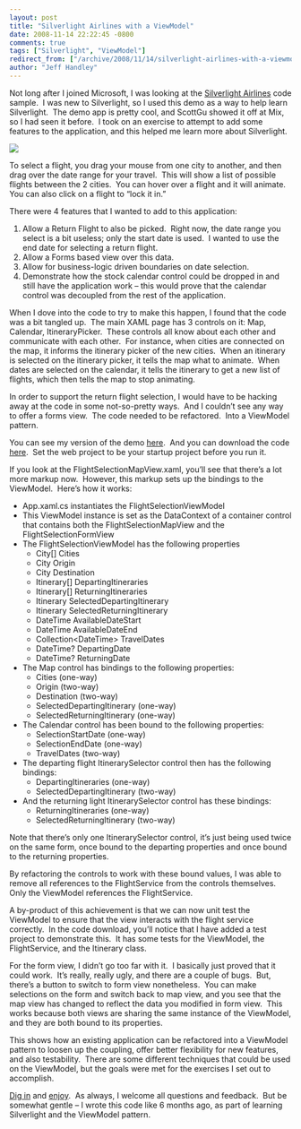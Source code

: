 ```yaml
---
layout: post
title: "Silverlight Airlines with a ViewModel"
date: 2008-11-14 22:22:45 -0800
comments: true
tags: ["Silverlight", "ViewModel"]
redirect_from: ["/archive/2008/11/14/silverlight-airlines-with-a-viewmodel.aspx/"]
author: "Jeff Handley"
---
```

<!-- more -->
<p>Not long after I joined Microsoft, I was looking at the <a href="http://blogs.msdn.com/delay/archive/2008/11/13/shamelessly-benefitting-from-the-work-of-others-links-to-silverlight-airlines-and-surface-samples-for-rtw.aspx" target="_blank">Silverlight Airlines</a> code sample.  I was new to Silverlight, so I used this demo as a way to help learn Silverlight.  The demo app is pretty cool, and ScottGu showed it off at Mix, so I had seen it before.  I took on an exercise to attempt to add some features to the application, and this helped me learn more about Silverlight.</p>  <p><img src="http://jeffhandley.com/Files/SilverlightAirlines.png" /> </p>  <p>To select a flight, you drag your mouse from one city to another, and then drag over the date range for your travel.  This will show a list of possible flights between the 2 cities.  You can hover over a flight and it will animate.  You can also click on a flight to “lock it in.”</p>  <p>There were 4 features that I wanted to add to this application:</p>  <ol>   <li>Allow a Return Flight to also be picked.  Right now, the date range you select is a bit useless; only the start date is used.  I wanted to use the end date for selecting a return flight. </li>  <li>Allow a Forms based view over this data. </li>  <li>Allow for business-logic driven boundaries on date selection. </li>  <li>Demonstrate how the stock calendar control could be dropped in and still have the application work – this would prove that the calendar control was decoupled from the rest of the application. </li> </ol>  <p>When I dove into the code to try to make this happen, I found that the code was a bit tangled up.  The main XAML page has 3 controls on it: Map, Calendar, ItineraryPicker.  These controls all know about each other and communicate with each other.  For instance, when cities are connected on the map, it informs the itinerary picker of the new cities.  When an itinerary is selected on the itinerary picker, it tells the map what to animate.  When dates are selected on the calendar, it tells the itinerary to get a new list of flights, which then tells the map to stop animating.</p>  <p>In order to support the return flight selection, I would have to be hacking away at the code in some not-so-pretty ways.  And I couldn’t see any way to offer a forms view.  The code needed to be refactored.  Into a ViewModel pattern.</p>  <p>You can see my version of the demo <a title="Silverlight Airlines - Using a ViewModel and with 2 new Features" href="http://jeffhandley.com/Files/SilverlightAirlines.Web/default.html" target="_blank">here</a>.  And you can download the code <a title="SilverlightAirlines.ViewModel.zip" href="http://jeffhandley.com/Files/SilverlightAirlines.ViewModel.zip">here</a>.  Set the web project to be your startup project before you run it.</p>  <p>If you look at the FlightSelectionMapView.xaml, you’ll see that there’s a lot more markup now.  However, this markup sets up the bindings to the ViewModel.  Here’s how it works:</p>  <ul>   <li>App.xaml.cs instantiates the FlightSelectionViewModel </li>  <li>This ViewModel instance is set as the DataContext of a container control that contains both the FlightSelectionMapView and the FlightSelectionFormView </li>  <li>The FlightSelectionViewModel has the following properties  <ul>   <li>City[] Cities </li>  <li>City Origin </li>  <li>City Destination </li>  <li>Itinerary[] DepartingItineraries </li>  <li>Itinerary[] ReturningItineraries </li>  <li>Itinerary SelectedDepartingItinerary </li>  <li>Itinerary SelectedReturningItinerary </li>  <li>DateTime AvailableDateStart </li>  <li>DateTime AvailableDateEnd </li>  <li>Collection&lt;DateTime&gt; TravelDates </li>  <li>DateTime? DepartingDate </li>  <li>DateTime? ReturningDate </li>   </ul>   </li>  <li>The Map control has bindings to the following properties:  <ul>   <li>Cities (one-way) </li>  <li>Origin (two-way) </li>  <li>Destination (two-way) </li>  <li>SelectedDepartingItinerary (one-way) </li>  <li>SelectedReturningItinerary (one-way) </li>   </ul>   </li>  <li>The Calendar control has been bound to the following properties:  <ul>   <li>SelectionStartDate (one-way) </li>  <li>SelectionEndDate (one-way) </li>  <li>TravelDates (two-way) </li>   </ul>   </li>  <li>The departing flight ItinerarySelector control then has the following bindings:  <ul>   <li>DepartingItineraries (one-way) </li>  <li>SelectedDepartingItinerary (two-way) </li>   </ul>   </li>  <li>And the returning light ItinerarySelector control has these bindings:  <ul>   <li>ReturningItineraries (one-way) </li>  <li>SelectedReturningItinerary (two-way) </li>   </ul>   </li> </ul>  <p>Note that there’s only one ItinerarySelector control, it’s just being used twice on the same form, once bound to the departing properties and once bound to the returning properties.</p>  <p>By refactoring the controls to work with these bound values, I was able to remove all references to the FlightService from the controls themselves.  Only the ViewModel references the FlightService.</p>  <p>A by-product of this achievement is that we can now unit test the ViewModel to ensure that the view interacts with the flight service correctly.  In the code download, you’ll notice that I have added a test project to demonstrate this.  It has some tests for the ViewModel, the FlightService, and the Itinerary class.</p>  <p>For the form view, I didn’t go too far with it.  I basically just proved that it could work.  It’s really, really ugly, and there are a couple of bugs.  But, there’s a button to switch to form view nonetheless.  You can make selections on the form and switch back to map view, and you see that the map view has changed to reflect the data you modified in form view.  This works because both views are sharing the same instance of the ViewModel, and they are both bound to its properties.</p>  <p>This shows how an existing application can be refactored into a ViewModel pattern to loosen up the coupling, offer better flexibility for new features, and also testability.  There are some different techniques that could be used on the ViewModel, but the goals were met for the exercises I set out to accomplish.</p>  <p><a title="SilverlightAirlines.ViewModel.zip" href="http://jeffhandley.com/Files/SilverlightAirlines.ViewModel.zip">Dig in</a> and <a title="Silverlight Airlines - Using a ViewModel and with 2 new Features" href="http://jeffhandley.com/Files/SilverlightAirlines.Web/default.html" target="_blank">enjoy</a>.  As always, I welcome all questions and feedback.  But be somewhat gentle – I wrote this code like 6 months ago, as part of learning Silverlight and the ViewModel pattern.</p>

